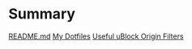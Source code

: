 # Summary

[README.md](./README.md)
[My Dotfiles](./my-dotfiles.md)
[Useful uBlock Origin Filters](./ublock-filters.md)
